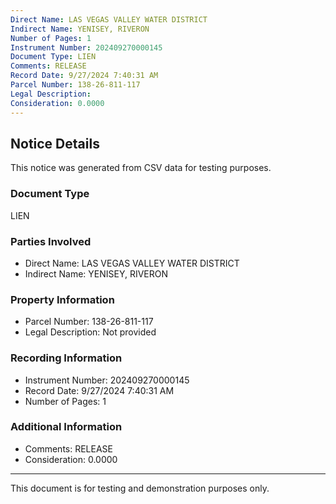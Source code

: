 ```yaml
---
Direct Name: LAS VEGAS VALLEY WATER DISTRICT
Indirect Name: YENISEY, RIVERON
Number of Pages: 1
Instrument Number: 202409270000145
Document Type: LIEN
Comments: RELEASE
Record Date: 9/27/2024 7:40:31 AM
Parcel Number: 138-26-811-117
Legal Description: 
Consideration: 0.0000
---
```


## Notice Details

This notice was generated from CSV data for testing purposes.

### Document Type
LIEN

### Parties Involved
- Direct Name: LAS VEGAS VALLEY WATER DISTRICT
- Indirect Name: YENISEY, RIVERON

### Property Information
- Parcel Number: 138-26-811-117
- Legal Description: Not provided

### Recording Information
- Instrument Number: 202409270000145
- Record Date: 9/27/2024 7:40:31 AM
- Number of Pages: 1

### Additional Information
- Comments: RELEASE
- Consideration: 0.0000

---

This document is for testing and demonstration purposes only.
